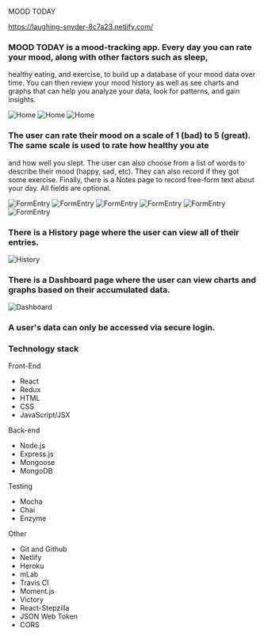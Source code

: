 MOOD TODAY

https://laughing-snyder-8c7a23.netlify.com/

### MOOD TODAY is a mood-tracking app. Every day you can rate your mood, along with other factors such as sleep,
healthy eating, and exercise, to build up a database of your mood data over time. You can then review your
mood history as well as see charts and graphs that can help you analyze your data, look for patterns, and gain insights.

![Home](screenshots/1home.png)
![Home](screenshots/2home.png)
![Home](screenshots/3home.png)

### The user can rate their mood on a scale of 1 (bad) to 5 (great). The same scale is used to rate how healthy you ate
and how well you slept. The user can also choose from a list of words to describe their mood (happy, sad, etc). They can also record if they got some exercise. Finally, there is a Notes page to record free-form text about your day. All fields are optional.

![FormEntry](screenshots/4mood.png)
![FormEntry](screenshots/5moodtypes.png)
![FormEntry](screenshots/6sleep.png)
![FormEntry](screenshots/7eating.png)
![FormEntry](screenshots/8exercise.png)
![FormEntry](screenshots/9notes.png)

### There is a History page where the user can view all of their entries.

![History](screenshots/10history.png)


### There is a Dashboard page where the user can view charts and graphs based on their accumulated data.

![Dashboard](screenshots.11dashboard)

### A user's data can only be accessed via secure login.








### Technology stack

Front-End
+ React
+ Redux
+ HTML
+ CSS
+ JavaScript/JSX

Back-end
+ Node.js
+ Express.js
+ Mongoose
+ MongoDB

Testing
+ Mocha
+ Chai
+ Enzyme

Other
+ Git and Github
+ Netlify
+ Heroku
+ mLab
+ Travis CI
+ Moment.js
+ Victory
+ React-Stepzilla
+ JSON Web Token
+ CORS
